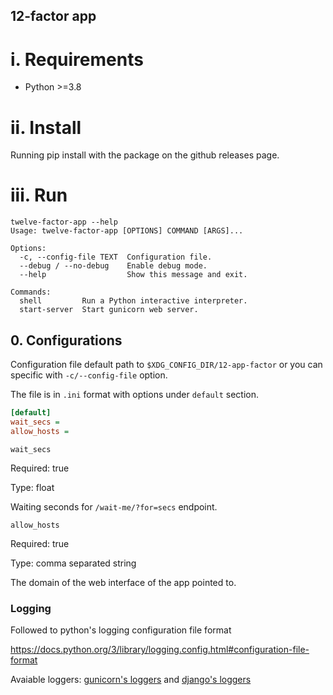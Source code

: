 12-factor app
---

# i. Requirements

- Python >=3.8

# ii. Install

Running pip install with the package on the github releases page.

# iii. Run

```
twelve-factor-app --help
Usage: twelve-factor-app [OPTIONS] COMMAND [ARGS]...

Options:
  -c, --config-file TEXT  Configuration file.
  --debug / --no-debug    Enable debug mode.
  --help                  Show this message and exit.

Commands:
  shell         Run a Python interactive interpreter.
  start-server  Start gunicorn web server.
```

## 0. Configurations

Configuration file default path to `$XDG_CONFIG_DIR/12-app-factor`
or  you can specific with `-c/--config-file` option.

The file is in `.ini` format with options under `default` section.

```ini
[default]
wait_secs =
allow_hosts =
```

```
wait_secs
```
Required: true

Type: float

Waiting seconds for `/wait-me/?for=secs` endpoint.

```
allow_hosts
```

Required: true

Type: comma separated string

The domain of the web interface of the app pointed to.

### Logging

Followed to python's logging configuration file format

https://docs.python.org/3/library/logging.config.html#configuration-file-format

Avaiable loggers: [gunicorn's loggers](https://docs.gunicorn.org/en/stable/settings.html#accesslog) and [django's loggers](https://docs.djangoproject.com/en/dev/topics/logging/#id3)
